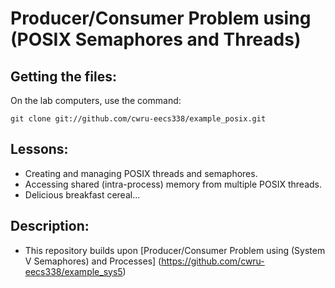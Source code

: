Producer/Consumer Problem using (POSIX Semaphores and Threads)
===================================================

Getting the files:
------------------
On the lab computers, use the command:

    git clone git://github.com/cwru-eecs338/example_posix.git

Lessons:
--------
* Creating and managing POSIX threads and semaphores.
* Accessing shared (intra-process) memory from multiple POSIX threads.
* Delicious breakfast cereal...

Description:
------------
* This repository builds upon [Producer/Consumer Problem using (System V Semaphores) and Processes] (https://github.com/cwru-eecs338/example_sys5)